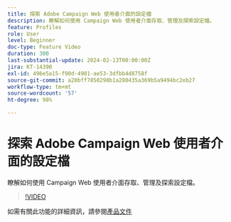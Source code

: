 ```yaml
---
title: 探索 Adobe Campaign Web 使用者介面的設定檔
description: 瞭解如何使用 Campaign Web 使用者介面存取、管理及探索設定檔。
feature: Profiles
role: User
level: Beginner
doc-type: Feature Video
duration: 300
last-substantial-update: 2024-02-13T00:00:00Z
jira: KT-14390
exl-id: 496e5a15-f90d-4901-ae53-3dfbb4d8758f
source-git-commit: a20bff7850298b1a280435a369b5a9494bc2eb27
workflow-type: tm+mt
source-wordcount: '57'
ht-degree: 98%

---
```


# 探索 Adobe Campaign Web 使用者介面的設定檔

瞭解如何使用 Campaign Web 使用者介面存取、管理及探索設定檔。

>[!VIDEO](https://video.tv.adobe.com/v/3448375/?learn=on&captions=chi_hant)

如需有關此功能的詳細資訊，請參閱[產品文件](https://experienceleague.adobe.com/docs/campaign-web/v8/audiences/work-with-profiles/about-recipients.html?lang=zh-Hant)
